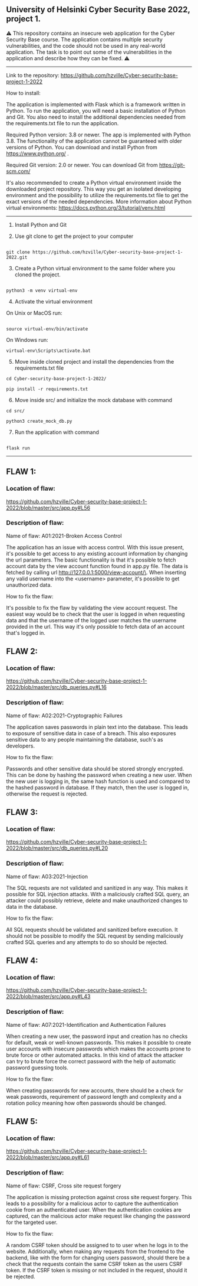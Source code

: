 ## University of Helsinki Cyber Security Base 2022, project 1.

:warning: This repository contains an insecure web application for the Cyber Security Base course. The application contains multiple security vulnerabilities, and the code should not be used in any real-world application. The task is to point out some of the vulnerabilities in the application and describe how they can be fixed. :warning:

---


Link to the repository: https://github.com/hzville/Cyber-security-base-project-1-2022 

How to install: 

The application is implemented with Flask which is a framework written in Python. To run the application, you will need a basic installation of Python and Git. You also need to install the additional dependencies needed from the requirements.txt file to run the application. 

Required Python version: 3.8 or newer. The app is implemented with Python 3.8. The functionality of the application cannot be guaranteed with older versions of Python. You can download and install Python from https://www.python.org/ . 

Required Git version: 2.0 or newer. You can download Git from https://git-scm.com/

It's also recommended to create a Python virtual environment inside the downloaded project repository. This way you get an isolated developing environment and the possibility to utilize the requirements.txt file to get the exact versions of the needed dependencies. More information about Python virtual environments: https://docs.python.org/3/tutorial/venv.html

---

1. Install Python and Git
 
2. Use git clone to get the project to your computer

``` 

git clone https://github.com/hzville/Cyber-security-base-project-1-2022.git 

```  

3. Create a Python virtual environment to the same folder where you cloned the project. 

``` 

python3 -m venv virtual-env 

``` 

4. Activate the virtual environment 

On Unix or MacOS run:
``` 

source virtual-env/bin/activate 

``` 
On Windows run:
```
virtual-env\Scripts\activate.bat
```

5. Move inside cloned project and install the dependencies from the requirements.txt file 

``` 
cd Cyber-security-base-project-1-2022/

pip install -r requirements.txt 

``` 

6. Move inside src/ and initialize the mock database with command 

``` 
cd src/

python3 create_mock_db.py 

``` 

7. Run the application with command 

``` 

flask run 

``` 

---

## FLAW 1: 

### Location of flaw: 
https://github.com/hzville/Cyber-security-base-project-1-2022/blob/master/src/app.py#L56
 
 
### Description of flaw: 

Name of flaw: A01:2021-Broken Access Control 

The application has an issue with access control. With this issue present, it's possible to get access to any existing account information by changing the url parameters. The basic functionality is that it's possible to fetch account data by the view account function found in app.py file. The data is fetched by calling url http://127.0.0.1:5000/view-account/\<username>\. When inserting any valid username into the \<username> parameter, it's possible to get unauthorized data.  

How to fix the flaw: 

It's possible to fix the flaw by validating the view account request. The easiest way would be to check that the user is logged in when requesting data and that the username of the logged user matches the username provided in the url. This way it's only possible to fetch data of an account that's logged in.  

## FLAW 2: 

### Location of flaw: 
https://github.com/hzville/Cyber-security-base-project-1-2022/blob/master/src/db_queries.py#L16

### Description of flaw: 

Name of flaw: A02:2021-Cryptographic Failures 

The application saves passwords in plain text into the database. This leads to exposure of sensitive data in case of a breach. This also exposures sensitive data to any people maintaining the database, such's as developers. 

How to fix the flaw: 

Passwords and other sensitive data should be stored strongly encrypted. This can be done by hashing the password when creating a new user. When the new user is logging in, the same hash function is used and compared to the hashed password in database. If they match, then the user is logged in, otherwise the request is rejected.  

## FLAW 3: 

### Location of flaw: 
https://github.com/hzville/Cyber-security-base-project-1-2022/blob/master/src/db_queries.py#L20
### Description of flaw: 

Name of flaw: A03:2021-Injection 

The SQL requests are not validated and sanitized in any way. This makes it possible for SQL injection attacks. With a maliciously crafted SQL query, an attacker could possibly retrieve, delete and make unauthorized changes to data in the database. 

How to fix the flaw: 

All SQL requests should be validated and sanitized before execution. It should not be possible to modify the SQL request by sending maliciously crafted SQL queries and any attempts to do so should be rejected. 

## FLAW 4: 

### Location of flaw: 
https://github.com/hzville/Cyber-security-base-project-1-2022/blob/master/src/app.py#L43

### Description of flaw: 

Name of flaw: A07:2021-Identification and Authentication Failures 
 
When creating a new user, the password input and creation has no checks for default, weak or well-known passwords. This makes it possible to create user accounts with insecure passwords which makes the accounts prone to brute force or other automated attacks. In this kind of attack the attacker can try to brute force the correct password with the help of automatic password guessing tools. 

How to fix the flaw: 
 
When creating passwords for new accounts, there should be a check for weak passwords, requirement of password length and complexity and a rotation policy meaning how often passwords should be changed.  

## FLAW 5: 

### Location of flaw: 

https://github.com/hzville/Cyber-security-base-project-1-2022/blob/master/src/app.py#L61

### Description of flaw: 

Name of flaw: CSRF, Cross site request forgery 

The application is missing protection against cross site request forgery. This leads to a possibility for a malicious actor to capture the authentication cookie from an authenticated user. When the authentication cookies are captured, can the malicious actor make request like changing the password for the targeted user. 

How to fix the flaw: 

A random CSRF token should be assigned to to user when he logs in to the website. Additionally, when making any requests from the frontend to the backend, like with the form for changing users password, should there be a check that the requests contain the same CSRF token as the users CSRF token. If the CSRF token is missing or not included in the request, should it be rejected.